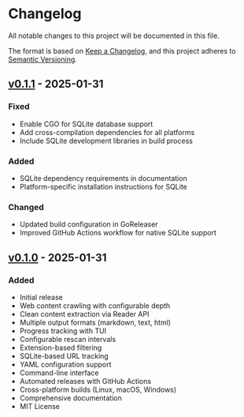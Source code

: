 # Changelog

All notable changes to this project will be documented in this file.

The format is based on [Keep a Changelog](https://keepachangelog.com/en/1.0.0/),
and this project adheres to [Semantic Versioning](https://semver.org/spec/v2.0.0.html).

## [v0.1.1] - 2025-01-31

### Fixed
- Enable CGO for SQLite database support
- Add cross-compilation dependencies for all platforms
- Include SQLite development libraries in build process

### Added
- SQLite dependency requirements in documentation
- Platform-specific installation instructions for SQLite

### Changed
- Updated build configuration in GoReleaser
- Improved GitHub Actions workflow for native SQLite support

## [v0.1.0] - 2025-01-31

### Added
- Initial release
- Web content crawling with configurable depth
- Clean content extraction via Reader API
- Multiple output formats (markdown, text, html)
- Progress tracking with TUI
- Configurable rescan intervals
- Extension-based filtering
- SQLite-based URL tracking
- YAML configuration support
- Command-line interface
- Automated releases with GitHub Actions
- Cross-platform builds (Linux, macOS, Windows)
- Comprehensive documentation
- MIT License

[v0.1.1]: https://github.com/ncecere/stripper/releases/tag/v0.1.1
[v0.1.0]: https://github.com/ncecere/stripper/releases/tag/v0.1.0
